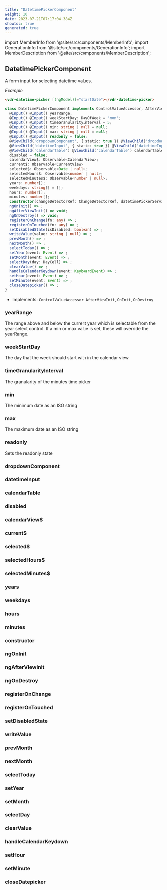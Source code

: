 ```yaml
---
title: "DatetimePickerComponent"
weight: 10
date: 2023-07-21T07:17:04.384Z
showtoc: true
generated: true
---
```

<!-- This file was generated from the Vendure source. Do not modify. Instead, re-run the "docs:build" script -->
import MemberInfo from '@site/src/components/MemberInfo';
import GenerationInfo from '@site/src/components/GenerationInfo';
import MemberDescription from '@site/src/components/MemberDescription';


## DatetimePickerComponent

<GenerationInfo sourceFile="packages/admin-ui/src/lib/core/src/shared/components/datetime-picker/datetime-picker.component.ts" sourceLine="39" packageName="@vendure/admin-ui" />

A form input for selecting datetime values.

*Example*

```HTML
<vdr-datetime-picker [(ngModel)]="startDate"></vdr-datetime-picker>
```

```ts title="Signature"
class DatetimePickerComponent implements ControlValueAccessor, AfterViewInit, OnInit, OnDestroy {
  @Input() @Input() yearRange;
  @Input() @Input() weekStartDay: DayOfWeek = 'mon';
  @Input() @Input() timeGranularityInterval = 5;
  @Input() @Input() min: string | null = null;
  @Input() @Input() max: string | null = null;
  @Input() @Input() readonly = false;
  @ViewChild('dropdownComponent', { static: true }) @ViewChild('dropdownComponent', { static: true }) dropdownComponent: DropdownComponent;
  @ViewChild('datetimeInput', { static: true }) @ViewChild('datetimeInput', { static: true }) datetimeInput: ElementRef<HTMLInputElement>;
  @ViewChild('calendarTable') @ViewChild('calendarTable') calendarTable: ElementRef<HTMLTableElement>;
  disabled = false;
  calendarView$: Observable<CalendarView>;
  current$: Observable<CurrentView>;
  selected$: Observable<Date | null>;
  selectedHours$: Observable<number | null>;
  selectedMinutes$: Observable<number | null>;
  years: number[];
  weekdays: string[] = [];
  hours: number[];
  minutes: number[];
  constructor(changeDetectorRef: ChangeDetectorRef, datetimePickerService: DatetimePickerService)
  ngOnInit() => ;
  ngAfterViewInit() => void;
  ngOnDestroy() => void;
  registerOnChange(fn: any) => ;
  registerOnTouched(fn: any) => ;
  setDisabledState(isDisabled: boolean) => ;
  writeValue(value: string | null) => ;
  prevMonth() => ;
  nextMonth() => ;
  selectToday() => ;
  setYear(event: Event) => ;
  setMonth(event: Event) => ;
  selectDay(day: DayCell) => ;
  clearValue() => ;
  handleCalendarKeydown(event: KeyboardEvent) => ;
  setHour(event: Event) => ;
  setMinute(event: Event) => ;
  closeDatepicker() => ;
}
```
* Implements: <code>ControlValueAccessor</code>, <code>AfterViewInit</code>, <code>OnInit</code>, <code>OnDestroy</code>



<div className="members-wrapper">

### yearRange

<MemberInfo kind="property" type=""   />

The range above and below the current year which is selectable from
the year select control. If a min or max value is set, these will
override the yearRange.
### weekStartDay

<MemberInfo kind="property" type="DayOfWeek"   />

The day that the week should start with in the calendar view.
### timeGranularityInterval

<MemberInfo kind="property" type=""   />

The granularity of the minutes time picker
### min

<MemberInfo kind="property" type="string | null"   />

The minimum date as an ISO string
### max

<MemberInfo kind="property" type="string | null"   />

The maximum date as an ISO string
### readonly

<MemberInfo kind="property" type=""   />

Sets the readonly state
### dropdownComponent

<MemberInfo kind="property" type="<a href='/docs/reference/admin-ui-api/components/dropdown-component#dropdowncomponent'>DropdownComponent</a>"   />


### datetimeInput

<MemberInfo kind="property" type="ElementRef&#60;HTMLInputElement&#62;"   />


### calendarTable

<MemberInfo kind="property" type="ElementRef&#60;HTMLTableElement&#62;"   />


### disabled

<MemberInfo kind="property" type=""   />


### calendarView$

<MemberInfo kind="property" type="Observable&#60;CalendarView&#62;"   />


### current$

<MemberInfo kind="property" type="Observable&#60;CurrentView&#62;"   />


### selected$

<MemberInfo kind="property" type="Observable&#60;Date | null&#62;"   />


### selectedHours$

<MemberInfo kind="property" type="Observable&#60;number | null&#62;"   />


### selectedMinutes$

<MemberInfo kind="property" type="Observable&#60;number | null&#62;"   />


### years

<MemberInfo kind="property" type="number[]"   />


### weekdays

<MemberInfo kind="property" type="string[]"   />


### hours

<MemberInfo kind="property" type="number[]"   />


### minutes

<MemberInfo kind="property" type="number[]"   />


### constructor

<MemberInfo kind="method" type="(changeDetectorRef: ChangeDetectorRef, datetimePickerService: DatetimePickerService) => DatetimePickerComponent"   />


### ngOnInit

<MemberInfo kind="method" type="() => "   />


### ngAfterViewInit

<MemberInfo kind="method" type="() => void"   />


### ngOnDestroy

<MemberInfo kind="method" type="() => void"   />


### registerOnChange

<MemberInfo kind="method" type="(fn: any) => "   />


### registerOnTouched

<MemberInfo kind="method" type="(fn: any) => "   />


### setDisabledState

<MemberInfo kind="method" type="(isDisabled: boolean) => "   />


### writeValue

<MemberInfo kind="method" type="(value: string | null) => "   />


### prevMonth

<MemberInfo kind="method" type="() => "   />


### nextMonth

<MemberInfo kind="method" type="() => "   />


### selectToday

<MemberInfo kind="method" type="() => "   />


### setYear

<MemberInfo kind="method" type="(event: Event) => "   />


### setMonth

<MemberInfo kind="method" type="(event: Event) => "   />


### selectDay

<MemberInfo kind="method" type="(day: DayCell) => "   />


### clearValue

<MemberInfo kind="method" type="() => "   />


### handleCalendarKeydown

<MemberInfo kind="method" type="(event: KeyboardEvent) => "   />


### setHour

<MemberInfo kind="method" type="(event: Event) => "   />


### setMinute

<MemberInfo kind="method" type="(event: Event) => "   />


### closeDatepicker

<MemberInfo kind="method" type="() => "   />




</div>
